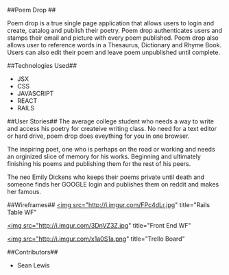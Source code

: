 <!-- Title -->
##Poem Drop ##




<!-- Descriptions -->
Poem drop is a true single page application that allows users to login and create, catalog and publish their poetry.  Poem drop authenticates users and stamps their email and picture with every poem published.  Poem drop also allows user to reference words in a Thesaurus, Dictionary and Rhyme Book.  Users can also edit their poem and leave poem unpublished until complete.



##Technologies Used##
<ul>
<li>JSX</li>
<li>CSS</li>
<li>JAVASCRIPT</li>
<li>REACT</li>
<li>RAILS</li>
</ul>


##User Stories##
The average college student who needs a way to write and access his poetry for createive writing class.  No need for a text editor or hard drive, poem drop does eveything for you in one browser.

The inspiring poet, one who is perhaps on the road or working and needs an orginized slice of memory for his works.  Beginning and ultimately finishing his poems and publishing them for the rest of his peers.

The neo Emily Dickens who keeps their poems private until death and someone finds her GOOGLE login and publishes them on reddit and makes her famous.


##Wireframes##
<a href="http://imgur.com/FPc4dLr"><img src="http://i.imgur.com/FPc4dLr.jpg" title="Rails Table WF"</a>

<a href="http://imgur.com/3DnVZ3Z"><img src="http://i.imgur.com/3DnVZ3Z.jpg" title="Front End WF"</a>

<a href="http://imgur.com/x1a0S1a"><img src="http://i.imgur.com/x1a0S1a.png" title="Trello Board"</a>


##Contributors##
<ul>
<li>Sean Lewis</li>
</ul>
